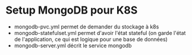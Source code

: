 # Setup MongoDB pour K8S

- mongodb-pvc.yml permet de demander du stockage à k8s
- mongodb-statefulset.yml permet d'avoir l'état stateful (on garde l'état de l'application, ce qui est logique pour une base de données)
- mongodb-server.yml décrit le service mongodb